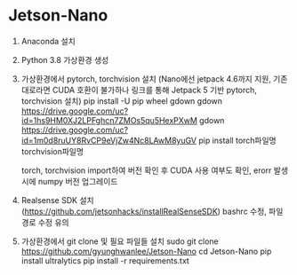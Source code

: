 # Jetson-Nano

1. Anaconda 설치

2. Python 3.8 가상환경 생성

3. 가상환경에서 pytorch, torchvision 설치
   (Nano에선 jetpack 4.6까지 지원, 기존대로라면 CUDA 호환이 불가하나 링크를 통해 Jetpack 5 기반 pytorch, torchvision 설치)
   pip install -U pip wheel gdown
   gdown https://drive.google.com/uc?id=1hs9HM0XJ2LPFghcn7ZMOs5qu5HexPXwM
   gdown https://drive.google.com/uc?id=1m0d8ruUY8RvCP9eVjZw4Nc8LAwM8yuGV
   pip install torch파일명 torchvision파일명

   torch, torchvision import하여 버전 확인 후 CUDA 사용 여부도 확인, erorr 발생 시에 numpy 버전 업그레이드

4. Realsense SDK 설치 (https://github.com/jetsonhacks/installRealSenseSDK)
   bashrc 수정, 파일 경로 수정 유의

5. 가상환경에서 git clone 및 필요 파일들 설치
   sudo git clone https://github.com/gyunghwanlee/Jetson-Nano
   cd Jetson-Nano
   pip install ultralytics
   pip install -r requirements.txt
   


